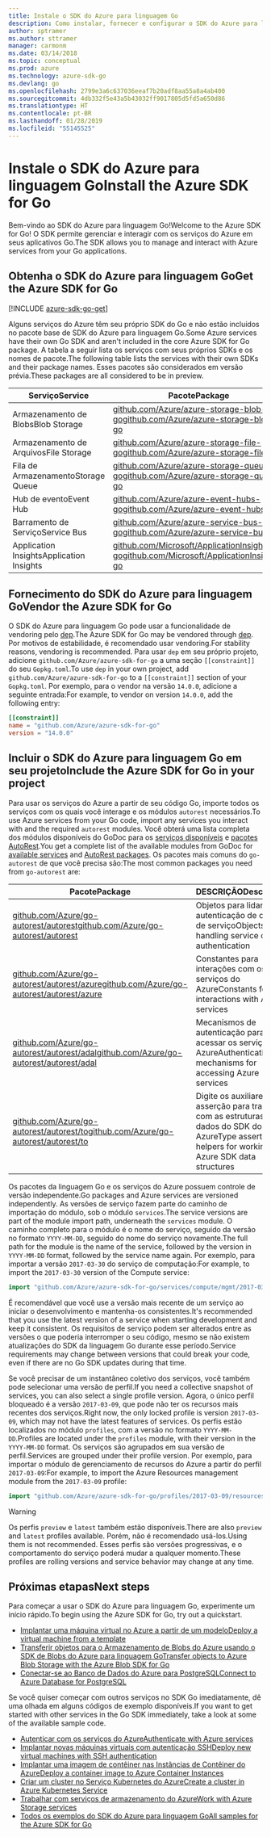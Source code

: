 ```yaml
---
title: Instale o SDK do Azure para linguagem Go
description: Como instalar, fornecer e configurar o SDK do Azure para linguagem Go.
author: sptramer
ms.author: sttramer
manager: carmonm
ms.date: 03/14/2018
ms.topic: conceptual
ms.prod: azure
ms.technology: azure-sdk-go
ms.devlang: go
ms.openlocfilehash: 2799e3a6c637036eeaf7b20adf8aa55a8a4ab400
ms.sourcegitcommit: 4db332f5e43a5b43032ff9017805d5fd5a650d86
ms.translationtype: HT
ms.contentlocale: pt-BR
ms.lasthandoff: 01/28/2019
ms.locfileid: "55145525"
---
```

# <a name="install-the-azure-sdk-for-go"></a><span data-ttu-id="52dee-103">Instale o SDK do Azure para linguagem Go</span><span class="sxs-lookup"><span data-stu-id="52dee-103">Install the Azure SDK for Go</span></span>

<span data-ttu-id="52dee-104">Bem-vindo ao SDK do Azure para linguagem Go!</span><span class="sxs-lookup"><span data-stu-id="52dee-104">Welcome to the Azure SDK for Go!</span></span> <span data-ttu-id="52dee-105">O SDK permite gerenciar e interagir com os serviços do Azure em seus aplicativos Go.</span><span class="sxs-lookup"><span data-stu-id="52dee-105">The SDK allows you to manage and interact with Azure services from your Go applications.</span></span>

## <a name="get-the-azure-sdk-for-go"></a><span data-ttu-id="52dee-106">Obtenha o SDK do Azure para linguagem Go</span><span class="sxs-lookup"><span data-stu-id="52dee-106">Get the Azure SDK for Go</span></span>

[!INCLUDE [azure-sdk-go-get](includes/azure-sdk-go-get.md)]

<span data-ttu-id="52dee-107">Alguns serviços do Azure têm seu próprio SDK do Go e não estão incluídos no pacote base de SDK do Azure para linguagem Go.</span><span class="sxs-lookup"><span data-stu-id="52dee-107">Some Azure services have their own Go SDK and aren't included in the core Azure SDK for Go package.</span></span> <span data-ttu-id="52dee-108">A tabela a seguir lista os serviços com seus próprios SDKs e os nomes de pacote.</span><span class="sxs-lookup"><span data-stu-id="52dee-108">The following table lists the services with their own SDKs and their package names.</span></span> <span data-ttu-id="52dee-109">Esses pacotes são considerados em versão prévia.</span><span class="sxs-lookup"><span data-stu-id="52dee-109">These packages are all considered to be in preview.</span></span>

| <span data-ttu-id="52dee-110">Serviço</span><span class="sxs-lookup"><span data-stu-id="52dee-110">Service</span></span> | <span data-ttu-id="52dee-111">Pacote</span><span class="sxs-lookup"><span data-stu-id="52dee-111">Package</span></span> |
|---------|---------|
| <span data-ttu-id="52dee-112">Armazenamento de Blobs</span><span class="sxs-lookup"><span data-stu-id="52dee-112">Blob Storage</span></span> | [<span data-ttu-id="52dee-113">github.com/Azure/azure-storage-blob-go</span><span class="sxs-lookup"><span data-stu-id="52dee-113">github.com/Azure/azure-storage-blob-go</span></span>](https://github.com/Azure/azure-storage-blob-go) |
| <span data-ttu-id="52dee-114">Armazenamento de Arquivos</span><span class="sxs-lookup"><span data-stu-id="52dee-114">File Storage</span></span> | [<span data-ttu-id="52dee-115">github.com/Azure/azure-storage-file-go</span><span class="sxs-lookup"><span data-stu-id="52dee-115">github.com/Azure/azure-storage-file-go</span></span>](https://github.com/Azure/azure-storage-file-go) |
| <span data-ttu-id="52dee-116">Fila de Armazenamento</span><span class="sxs-lookup"><span data-stu-id="52dee-116">Storage Queue</span></span> | [<span data-ttu-id="52dee-117">github.com/Azure/azure-storage-queue-go</span><span class="sxs-lookup"><span data-stu-id="52dee-117">github.com/Azure/azure-storage-queue-go</span></span>](https://github.com/Azure/azure-storage-queue-go) |
| <span data-ttu-id="52dee-118">Hub de evento</span><span class="sxs-lookup"><span data-stu-id="52dee-118">Event Hub</span></span> | [<span data-ttu-id="52dee-119">github.com/Azure/azure-event-hubs-go</span><span class="sxs-lookup"><span data-stu-id="52dee-119">github.com/Azure/azure-event-hubs-go</span></span>](https://github.com/Azure/azure-event-hubs-go) |
| <span data-ttu-id="52dee-120">Barramento de Serviço</span><span class="sxs-lookup"><span data-stu-id="52dee-120">Service Bus</span></span> | [<span data-ttu-id="52dee-121">github.com/Azure/azure-service-bus-go</span><span class="sxs-lookup"><span data-stu-id="52dee-121">github.com/Azure/azure-service-bus-go</span></span>](https://github.com/Azure/azure-service-bus-go) |
| <span data-ttu-id="52dee-122">Application Insights</span><span class="sxs-lookup"><span data-stu-id="52dee-122">Application Insights</span></span> | [<span data-ttu-id="52dee-123">github.com/Microsoft/ApplicationInsights-go</span><span class="sxs-lookup"><span data-stu-id="52dee-123">github.com/Microsoft/ApplicationInsights-go</span></span>](https://github.com/Microsoft/ApplicationInsights-go) |

## <a name="vendor-the-azure-sdk-for-go"></a><span data-ttu-id="52dee-124">Fornecimento do SDK do Azure para linguagem Go</span><span class="sxs-lookup"><span data-stu-id="52dee-124">Vendor the Azure SDK for Go</span></span>

<span data-ttu-id="52dee-125">O SDK do Azure para linguagem Go pode usar a funcionalidade de vendoring pelo [dep](https://github.com/golang/dep).</span><span class="sxs-lookup"><span data-stu-id="52dee-125">The Azure SDK for Go may be vendored through [dep](https://github.com/golang/dep).</span></span> <span data-ttu-id="52dee-126">Por motivos de estabilidade, é recomendado usar vendoring.</span><span class="sxs-lookup"><span data-stu-id="52dee-126">For stability reasons, vendoring is recommended.</span></span> <span data-ttu-id="52dee-127">Para usar `dep` em seu próprio projeto, adicione `github.com/Azure/azure-sdk-for-go` a uma seção `[[constraint]]` do seu `Gopkg.toml`.</span><span class="sxs-lookup"><span data-stu-id="52dee-127">To use `dep` in your own project, add `github.com/Azure/azure-sdk-for-go` to a `[[constraint]]` section of your `Gopkg.toml`.</span></span> <span data-ttu-id="52dee-128">Por exemplo, para o vendor na versão `14.0.0`, adicione a seguinte entrada:</span><span class="sxs-lookup"><span data-stu-id="52dee-128">For example, to vendor on version `14.0.0`, add the following entry:</span></span>

```toml
[[constraint]]
name = "github.com/Azure/azure-sdk-for-go"
version = "14.0.0"
```

## <a name="include-the-azure-sdk-for-go-in-your-project"></a><span data-ttu-id="52dee-129">Incluir o SDK do Azure para linguagem Go em seu projeto</span><span class="sxs-lookup"><span data-stu-id="52dee-129">Include the Azure SDK for Go in your project</span></span>

<span data-ttu-id="52dee-130">Para usar os serviços do Azure a partir de seu código Go, importe todos os serviços com os quais você interage e os módulos `autorest` necessários.</span><span class="sxs-lookup"><span data-stu-id="52dee-130">To use Azure services from your Go code, import any services you interact with and the required `autorest` modules.</span></span>
<span data-ttu-id="52dee-131">Você obterá uma lista completa dos módulos disponíveis do GoDoc para os [serviços disponíveis](https://godoc.org/github.com/Azure/azure-sdk-for-go) e [pacotes AutoRest](https://godoc.org/github.com/Azure/go-autorest).</span><span class="sxs-lookup"><span data-stu-id="52dee-131">You get a complete list of the available modules from GoDoc for [available services](https://godoc.org/github.com/Azure/azure-sdk-for-go) and [AutoRest packages](https://godoc.org/github.com/Azure/go-autorest).</span></span> <span data-ttu-id="52dee-132">Os pacotes mais comuns do `go-autorest` de que você precisa são:</span><span class="sxs-lookup"><span data-stu-id="52dee-132">The most common packages you need from `go-autorest` are:</span></span>

| <span data-ttu-id="52dee-133">Pacote</span><span class="sxs-lookup"><span data-stu-id="52dee-133">Package</span></span> | <span data-ttu-id="52dee-134">DESCRIÇÃO</span><span class="sxs-lookup"><span data-stu-id="52dee-134">Description</span></span> |
|---------|-------------|
| <span data-ttu-id="52dee-135">[github.com/Azure/go-autorest/autorest][autorest]</span><span class="sxs-lookup"><span data-stu-id="52dee-135">[github.com/Azure/go-autorest/autorest][autorest]</span></span> | <span data-ttu-id="52dee-136">Objetos para lidar com a autenticação de cliente de serviço</span><span class="sxs-lookup"><span data-stu-id="52dee-136">Objects for handling service client authentication</span></span> |
| <span data-ttu-id="52dee-137">[github.com/Azure/go-autorest/autorest/azure][autorest/azure]</span><span class="sxs-lookup"><span data-stu-id="52dee-137">[github.com/Azure/go-autorest/autorest/azure][autorest/azure]</span></span> | <span data-ttu-id="52dee-138">Constantes para interações com os serviços do Azure</span><span class="sxs-lookup"><span data-stu-id="52dee-138">Constants for interactions with Azure services</span></span> |
| <span data-ttu-id="52dee-139">[github.com/Azure/go-autorest/autorest/adal][autorest/adal]</span><span class="sxs-lookup"><span data-stu-id="52dee-139">[github.com/Azure/go-autorest/autorest/adal][autorest/adal]</span></span> | <span data-ttu-id="52dee-140">Mecanismos de autenticação para acessar os serviços do Azure</span><span class="sxs-lookup"><span data-stu-id="52dee-140">Authentication mechanisms for accessing Azure services</span></span> |
| <span data-ttu-id="52dee-141">[github.com/Azure/go-autorest/autorest/to][autorest/to]</span><span class="sxs-lookup"><span data-stu-id="52dee-141">[github.com/Azure/go-autorest/autorest/to][autorest/to]</span></span> | <span data-ttu-id="52dee-142">Digite os auxiliares de asserção para trabalhar com as estruturas de dados do SDK do Azure</span><span class="sxs-lookup"><span data-stu-id="52dee-142">Type assertion helpers for working with Azure SDK data structures</span></span> |

[autorest]: https://godoc.org/github.com/Azure/go-autorest/autorest
[autorest/azure]: https://godoc.org/github.com/Azure/go-autorest/autorest/azure
[autorest/adal]: https://godoc.org/github.com/Azure/go-autorest/autorest/adal
[autorest/to]: https://godoc.org/github.com/Azure/go-autorest/autorest/to

<span data-ttu-id="52dee-143">Os pacotes da linguagem Go e os serviços do Azure possuem controle de versão independente.</span><span class="sxs-lookup"><span data-stu-id="52dee-143">Go packages and Azure services are versioned independently.</span></span> <span data-ttu-id="52dee-144">As versões de serviço fazem parte do caminho de importação do módulo, sob o módulo `services`.</span><span class="sxs-lookup"><span data-stu-id="52dee-144">The service versions are part of the module import path, underneath the `services` module.</span></span> <span data-ttu-id="52dee-145">O caminho completo para o módulo é o nome do serviço, seguido da versão no formato `YYYY-MM-DD`, seguido do nome do serviço novamente.</span><span class="sxs-lookup"><span data-stu-id="52dee-145">The full path for the module is the name of the service, followed by the version in `YYYY-MM-DD` format, followed by the service name again.</span></span> <span data-ttu-id="52dee-146">Por exemplo, para importar a versão `2017-03-30` do serviço de computação:</span><span class="sxs-lookup"><span data-stu-id="52dee-146">For example, to import the `2017-03-30` version of the Compute service:</span></span>

```go
import "github.com/Azure/azure-sdk-for-go/services/compute/mgmt/2017-03-30/compute"
```

<span data-ttu-id="52dee-147">É recomendável que você use a versão mais recente de um serviço ao iniciar o desenvolvimento e mantenha-os consistentes.</span><span class="sxs-lookup"><span data-stu-id="52dee-147">It's recommended that you use the latest version of a service when starting development and keep it consistent.</span></span>
<span data-ttu-id="52dee-148">Os requisitos de serviço podem ser alterados entre as versões o que poderia interromper o seu código, mesmo se não existem atualizações do SDK da linguagem Go durante esse período.</span><span class="sxs-lookup"><span data-stu-id="52dee-148">Service requirements may change between versions that could break your code, even if there are no Go SDK updates during that time.</span></span>

<span data-ttu-id="52dee-149">Se você precisar de um instantâneo coletivo dos serviços, você também pode selecionar uma versão de perfil.</span><span class="sxs-lookup"><span data-stu-id="52dee-149">If you need a collective snapshot of services, you can also select a single profile version.</span></span> <span data-ttu-id="52dee-150">Agora, o único perfil bloqueado é a versão `2017-03-09`, que pode não ter os recursos mais recentes dos serviços.</span><span class="sxs-lookup"><span data-stu-id="52dee-150">Right now, the only locked profile is version `2017-03-09`, which may not have the latest features of services.</span></span> <span data-ttu-id="52dee-151">Os perfis estão localizados no módulo `profiles`, com a versão no formato `YYYY-MM-DD`.</span><span class="sxs-lookup"><span data-stu-id="52dee-151">Profiles are located under the `profiles` module, with their version in the `YYYY-MM-DD` format.</span></span> <span data-ttu-id="52dee-152">Os serviços são agrupados em sua versão de perfil.</span><span class="sxs-lookup"><span data-stu-id="52dee-152">Services are grouped under their profile version.</span></span> <span data-ttu-id="52dee-153">Por exemplo, para importar o módulo de gerenciamento de recursos do Azure a partir do perfil `2017-03-09`:</span><span class="sxs-lookup"><span data-stu-id="52dee-153">For example, to import the Azure Resources management module from the `2017-03-09` profile:</span></span>

```go
import "github.com/Azure/azure-sdk-for-go/profiles/2017-03-09/resources/mgmt/resources"
```

> [!WARNING]
> <span data-ttu-id="52dee-154">Os perfis `preview` e `latest` também estão disponíveis.</span><span class="sxs-lookup"><span data-stu-id="52dee-154">There are also `preview` and `latest` profiles available.</span></span> <span data-ttu-id="52dee-155">Porém, não é recomendado usá-los.</span><span class="sxs-lookup"><span data-stu-id="52dee-155">Using them is not recommended.</span></span> <span data-ttu-id="52dee-156">Esses perfis são versões progressivas, e o comportamento do serviço poderá mudar a qualquer momento.</span><span class="sxs-lookup"><span data-stu-id="52dee-156">These profiles are rolling versions and service behavior may change at any time.</span></span>

## <a name="next-steps"></a><span data-ttu-id="52dee-157">Próximas etapas</span><span class="sxs-lookup"><span data-stu-id="52dee-157">Next steps</span></span>

<span data-ttu-id="52dee-158">Para começar a usar o SDK do Azure para linguagem Go, experimente um início rápido.</span><span class="sxs-lookup"><span data-stu-id="52dee-158">To begin using the Azure SDK for Go, try out a quickstart.</span></span>

* [<span data-ttu-id="52dee-159">Implantar uma máquina virtual no Azure a partir de um modelo</span><span class="sxs-lookup"><span data-stu-id="52dee-159">Deploy a virtual machine from a template</span></span>](azure-sdk-go-qs-vm.md)
* [<span data-ttu-id="52dee-160">Transferir objetos para o Armazenamento de Blobs do Azure usando o SDK de Blobs do Azure para linguagem Go</span><span class="sxs-lookup"><span data-stu-id="52dee-160">Transfer objects to Azure Blob Storage with the Azure Blob SDK for Go</span></span>](/azure/storage/blobs/storage-quickstart-blobs-go?toc=%2fgo%2fazure%2ftoc.json)
* [<span data-ttu-id="52dee-161">Conectar-se ao Banco de Dados do Azure para PostgreSQL</span><span class="sxs-lookup"><span data-stu-id="52dee-161">Connect to Azure Database for PostgreSQL</span></span>](/azure/postgresql/connect-go?toc=%2fgo%2fazure%2ftoc.json)

<span data-ttu-id="52dee-162">Se você quiser começar com outros serviços no SDK Go imediatamente, dê uma olhada em alguns códigos de exemplo disponíveis.</span><span class="sxs-lookup"><span data-stu-id="52dee-162">If you want to get started with other services in the Go SDK immediately, take a look at some of the available sample code.</span></span>

* [<span data-ttu-id="52dee-163">Autenticar com os serviços do Azure</span><span class="sxs-lookup"><span data-stu-id="52dee-163">Authenticate with Azure services</span></span>](https://github.com/Azure-Samples/azure-sdk-for-go-samples/tree/master/internal/iam)
* [<span data-ttu-id="52dee-164">Implantar novas máquinas virtuais com autenticação SSH</span><span class="sxs-lookup"><span data-stu-id="52dee-164">Deploy new virtual machines with SSH authentication</span></span>](https://github.com/Azure-Samples/azure-sdk-for-go-samples/tree/master/compute)
* [<span data-ttu-id="52dee-165">Implantar uma imagem de contêiner nas Instâncias de Contêiner do Azure</span><span class="sxs-lookup"><span data-stu-id="52dee-165">Deploy a container image to Azure Container Instances</span></span>](https://github.com/Azure-Samples/azure-sdk-for-go-samples/tree/master/compute)
* [<span data-ttu-id="52dee-166">Criar um cluster no Serviço Kubernetes do Azure</span><span class="sxs-lookup"><span data-stu-id="52dee-166">Create a cluster in Azure Kubernetes Service</span></span>](https://github.com/Azure-Samples/azure-sdk-for-go-samples/blob/master/compute)
* [<span data-ttu-id="52dee-167">Trabalhar com serviços de armazenamento do Azure</span><span class="sxs-lookup"><span data-stu-id="52dee-167">Work with Azure Storage services</span></span>](https://github.com/Azure-Samples/azure-sdk-for-go-samples/tree/master/storage)
* [<span data-ttu-id="52dee-168">Todos os exemplos do SDK do Azure para linguagem Go</span><span class="sxs-lookup"><span data-stu-id="52dee-168">All samples for the Azure SDK for Go</span></span>](https://github.com/azure-samples/azure-sdk-for-go-samples)
